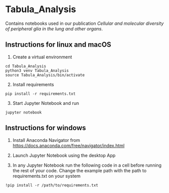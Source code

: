 # Tabula_Analysis

Contains notebooks used in our publication *Cellular and molecular diversity of peripheral glia in the lung and other organs*.

## Instructions for linux and macOS

1. Create a virtual environment

```
cd Tabula_Analysis
python3 venv Tabula_Analysis
source Tabula_Analysis/bin/activate
```

2. Install requirements

```
pip install -r requirements.txt
```

3. Start Jupyter Notebook and run

```
jupyter notebook
```

## Instructions for windows

1. Install Anaconda Navigator from https://docs.anaconda.com/free/navigator/index.html

2. Launch Jupyter Notebook using the desktop App

3. In any Jupyter Notebook run the following code in a cell before running the rest of your code. Change the example path with the path to requirements.txt on your system

```
!pip install -r /path/to/requirements.txt
```
